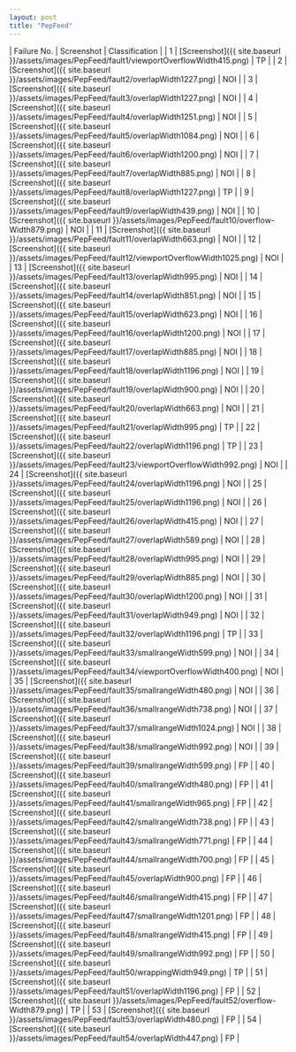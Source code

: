 ```yaml
---
layout: post
title: "PepFeed"
---
```

| Failure No. | Screenshot | Classification |
| 1 | [Screenshot]({{ site.baseurl }}/assets/images/PepFeed/fault1/viewportOverflowWidth415.png) | TP |
| 2 | [Screenshot]({{ site.baseurl }}/assets/images/PepFeed/fault2/overlapWidth1227.png) | NOI |
| 3 | [Screenshot]({{ site.baseurl }}/assets/images/PepFeed/fault3/overlapWidth1227.png) | NOI |
| 4 | [Screenshot]({{ site.baseurl }}/assets/images/PepFeed/fault4/overlapWidth1251.png) | NOI |
| 5 | [Screenshot]({{ site.baseurl }}/assets/images/PepFeed/fault5/overlapWidth1084.png) | NOI |
| 6 | [Screenshot]({{ site.baseurl }}/assets/images/PepFeed/fault6/overlapWidth1200.png) | NOI |
| 7 | [Screenshot]({{ site.baseurl }}/assets/images/PepFeed/fault7/overlapWidth885.png) | NOI |
| 8 | [Screenshot]({{ site.baseurl }}/assets/images/PepFeed/fault8/overlapWidth1227.png) | TP |
| 9 | [Screenshot]({{ site.baseurl }}/assets/images/PepFeed/fault9/overlapWidth439.png) | NOI |
| 10 | [Screenshot]({{ site.baseurl }}/assets/images/PepFeed/fault10/overflow-Width879.png) | NOI |
| 11 | [Screenshot]({{ site.baseurl }}/assets/images/PepFeed/fault11/overlapWidth663.png) | NOI |
| 12 | [Screenshot]({{ site.baseurl }}/assets/images/PepFeed/fault12/viewportOverflowWidth1025.png) | NOI |
| 13 | [Screenshot]({{ site.baseurl }}/assets/images/PepFeed/fault13/overlapWidth995.png) | NOI |
| 14 | [Screenshot]({{ site.baseurl }}/assets/images/PepFeed/fault14/overlapWidth851.png) | NOI |
| 15 | [Screenshot]({{ site.baseurl }}/assets/images/PepFeed/fault15/overlapWidth623.png) | NOI |
| 16 | [Screenshot]({{ site.baseurl }}/assets/images/PepFeed/fault16/overlapWidth1200.png) | NOI |
| 17 | [Screenshot]({{ site.baseurl }}/assets/images/PepFeed/fault17/overlapWidth885.png) | NOI |
| 18 | [Screenshot]({{ site.baseurl }}/assets/images/PepFeed/fault18/overlapWidth1196.png) | NOI |
| 19 | [Screenshot]({{ site.baseurl }}/assets/images/PepFeed/fault19/overlapWidth900.png) | NOI |
| 20 | [Screenshot]({{ site.baseurl }}/assets/images/PepFeed/fault20/overlapWidth663.png) | NOI |
| 21 | [Screenshot]({{ site.baseurl }}/assets/images/PepFeed/fault21/overlapWidth995.png) | TP |
| 22 | [Screenshot]({{ site.baseurl }}/assets/images/PepFeed/fault22/overlapWidth1196.png) | TP |
| 23 | [Screenshot]({{ site.baseurl }}/assets/images/PepFeed/fault23/viewportOverflowWidth992.png) | NOI |
| 24 | [Screenshot]({{ site.baseurl }}/assets/images/PepFeed/fault24/overlapWidth1196.png) | NOI |
| 25 | [Screenshot]({{ site.baseurl }}/assets/images/PepFeed/fault25/overlapWidth1196.png) | NOI |
| 26 | [Screenshot]({{ site.baseurl }}/assets/images/PepFeed/fault26/overlapWidth415.png) | NOI |
| 27 | [Screenshot]({{ site.baseurl }}/assets/images/PepFeed/fault27/overlapWidth589.png) | NOI |
| 28 | [Screenshot]({{ site.baseurl }}/assets/images/PepFeed/fault28/overlapWidth995.png) | NOI |
| 29 | [Screenshot]({{ site.baseurl }}/assets/images/PepFeed/fault29/overlapWidth885.png) | NOI |
| 30 | [Screenshot]({{ site.baseurl }}/assets/images/PepFeed/fault30/overlapWidth1200.png) | NOI |
| 31 | [Screenshot]({{ site.baseurl }}/assets/images/PepFeed/fault31/overlapWidth949.png) | NOI |
| 32 | [Screenshot]({{ site.baseurl }}/assets/images/PepFeed/fault32/overlapWidth1196.png) | TP |
| 33 | [Screenshot]({{ site.baseurl }}/assets/images/PepFeed/fault33/smallrangeWidth599.png) | NOI |
| 34 | [Screenshot]({{ site.baseurl }}/assets/images/PepFeed/fault34/viewportOverflowWidth400.png) | NOI |
| 35 | [Screenshot]({{ site.baseurl }}/assets/images/PepFeed/fault35/smallrangeWidth480.png) | NOI |
| 36 | [Screenshot]({{ site.baseurl }}/assets/images/PepFeed/fault36/smallrangeWidth738.png) | NOI |
| 37 | [Screenshot]({{ site.baseurl }}/assets/images/PepFeed/fault37/smallrangeWidth1024.png) | NOI |
| 38 | [Screenshot]({{ site.baseurl }}/assets/images/PepFeed/fault38/smallrangeWidth992.png) | NOI |
| 39 | [Screenshot]({{ site.baseurl }}/assets/images/PepFeed/fault39/smallrangeWidth599.png) | FP |
| 40 | [Screenshot]({{ site.baseurl }}/assets/images/PepFeed/fault40/smallrangeWidth480.png) | FP |
| 41 | [Screenshot]({{ site.baseurl }}/assets/images/PepFeed/fault41/smallrangeWidth965.png) | FP |
| 42 | [Screenshot]({{ site.baseurl }}/assets/images/PepFeed/fault42/smallrangeWidth738.png) | FP |
| 43 | [Screenshot]({{ site.baseurl }}/assets/images/PepFeed/fault43/smallrangeWidth771.png) | FP |
| 44 | [Screenshot]({{ site.baseurl }}/assets/images/PepFeed/fault44/smallrangeWidth700.png) | FP |
| 45 | [Screenshot]({{ site.baseurl }}/assets/images/PepFeed/fault45/overlapWidth900.png) | FP |
| 46 | [Screenshot]({{ site.baseurl }}/assets/images/PepFeed/fault46/smallrangeWidth415.png) | FP |
| 47 | [Screenshot]({{ site.baseurl }}/assets/images/PepFeed/fault47/smallrangeWidth1201.png) | FP |
| 48 | [Screenshot]({{ site.baseurl }}/assets/images/PepFeed/fault48/smallrangeWidth415.png) | FP |
| 49 | [Screenshot]({{ site.baseurl }}/assets/images/PepFeed/fault49/smallrangeWidth992.png) | FP |
| 50 | [Screenshot]({{ site.baseurl }}/assets/images/PepFeed/fault50/wrappingWidth949.png) | TP |
| 51 | [Screenshot]({{ site.baseurl }}/assets/images/PepFeed/fault51/overlapWidth1196.png) | FP |
| 52 | [Screenshot]({{ site.baseurl }}/assets/images/PepFeed/fault52/overflow-Width879.png) | TP |
| 53 | [Screenshot]({{ site.baseurl }}/assets/images/PepFeed/fault53/overlapWidth480.png) | FP |
| 54 | [Screenshot]({{ site.baseurl }}/assets/images/PepFeed/fault54/overlapWidth447.png) | FP |
